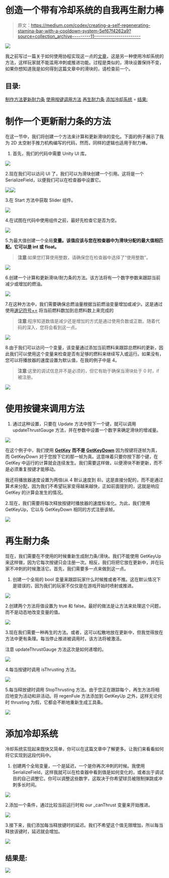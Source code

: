 # 创造一个带有冷却系统的自我再生耐力棒

> 原文：<https://medium.com/codex/creating-a-self-regenerating-stamina-bar-with-a-cooldown-system-5ef67f4262a9?source=collection_archive---------11----------------------->

![](img/eb0359607e26c5befbaf27cb1cad2be9.png)

我之前写过一篇关于如何使用协程实现这一点的[文章](https://levelup.gitconnected.com/how-to-create-a-self-regenerating-stamina-bar-in-unity-44ab156dbad9)，这是另一种使用冷却系统的方法，这样玩家就不能滥用冲刺或推进功能。过程是类似的，滑块设置保持不变，如果你想知道我是如何得到这篇文章中的滑块的，请检查前一个。

## 目录:

[制作方法更新耐力条](#58f0)
[使用按键调用方法](#1e21)
[再生耐力条](#ec7f)
[添加冷却系统](#7bcb)
∘ [结果:](#4f8e)

# 制作一个更新耐力条的方法

在这一节中，我们将创建一个方法来计算和更新滑块的变化。下面的例子展示了我为 2D 太空射手推力机构编写的代码，然而，同样的逻辑也适用于耐力棒。

1.  首先，我们的代码中需要 Unity UI 库。

![](img/87543a92e1a2900ad9dd191fc6dff349.png)

2.现在我们可以访问 UI 了，我们可以为滑块创建一个引用。这将是一个 SerializeField，以便我们可以在检查器中设置它。

![](img/b701c9ab51f404b3c9ef41c84f8e51c7.png)![](img/11264c7150d1310db2b6239daeb3e34b.png)

3.在 Start 方法中获取 Slider 组件。

![](img/05d270daf152962697f01b7f08a7312c.png)

4.在试图在代码中使用组件之前，最好先检查它是否为空。

![](img/778a0094518936a4aa5032961d6b24d5.png)

5.为最大值创建一个全局**变量。该值应该与您在检查器中为滑块分配的最大值相匹配。它可以是 int 或 float。**

> **注意**:如果您打算使用整数，请确保您在检查器中选择了“使用整数”。

![](img/8afd20753982a94d0b71c912359639e5.png)

6.创建一个计算和更新滑块/耐力条的方法。该方法将有一个数字参数来跟踪当前减少或增加的燃油。

![](img/47744a9c36602ebdf0471489bf7aacb6.png)

7.在这种方法中，我们需要确保总燃油量根据当前燃油变量增加或减少。这是通过使用[速记符号+=](https://docs.microsoft.com/en-us/dotnet/csharp/language-reference/operators/addition-operator) 将当前燃料数加到总燃料数上来完成的

> **注意**:程序知道数值是减少还是增加的方式是通过使用负数或正数。随着代码的深入，您将会看到这一点。

![](img/4c8120aa80f09c816b6e9a6936bb8018.png)

8.由于我们可以访问一个变量，该变量通过添加当前燃料来跟踪总燃料的更新，因此我们可以使用这个变量来检查是否有足够的燃料来继续写入或运行。如果没有，您可以将播放器的速度设置为默认值，在我的例子中是 4。

> **注意**:这里的调试信息并不是必须的，但它有助于确保当滑块处于 0 时，if 被注册。

![](img/7e0e7111f046c60e3377a3a14473621b.png)

# 使用按键来调用方法

1.  通过这种设置，只要在 Update 方法中按下一个键，就可以调用 updateThrustGauge 方法，并在参数中设置一个数字来确定滑块的增减量。

![](img/b7f6957fb2da472f05f4bc925e91bfaa.png)

在这个例子中，我们使用 [**GetKey**](https://docs.unity3d.com/ScriptReference/Input.GetKeyDown.html) **而不是** [**GetKeyDown**](https://docs.unity3d.com/ScriptReference/Input.GetKeyDown.html) 因为按键将逐帧为真，而 GetKeyDown 对于您按下它的那一帧为真。这意味着只要你按下那个键，在 GetKey 中运行的计算就会连续发生。我们需要这样做，以便滑块不断更新，而不是必须重复按键才能移动。

我还将播放器速度设置为两倍(从 4 默认速度到 8)。这是直接分配的，而不是通过算术来分配，因为我们不希望玩家变得越来越快，正如前面提到的，这就是响应 GetKey 的计算会发生的情况。

2.现在，我们需要将每次释放按键时播放器的速度标准化。为此，我们使用 GetKeyUp，它以与 GetKeyDown 相同的方式注册该帧。

![](img/c5b1eca448031e53fd239a5217cab91f.png)

# 再生耐力条

现在，我们需要在不使用的时候重新生成耐力条/滑块。我们不能使用 GetKeyUp 来这样做，因为它每次按键只会注册一次。相反，我们将把它放在更新中，并在玩家不冲刺的时候激活它。首先，我们需要多一点来做到这一点。

1.  创建一个全局的 bool 变量来跟踪玩家什么时候推或者不推。这在默认情况下是错误的，因为我们的玩家不仅仅是在游戏开始时喷射或推进。

![](img/0279d7df70856e28bd841a410c32619c.png)

2.创建两个方法将值设置为 true 和 false。最好的做法是让方法来处理这个问题，而不是动态地改变变量的值。

![](img/64117994ece6769c5d08e988daa93ecd.png)

3.现在我们需要一种再生的方法。或者，这可以松散地放在更新中，但我觉得放在方法中更有条理。每当停止推进被调用时，该方法将被激活。

注意 updateThrustGauge 方法这次是如何递增的。

![](img/5e9069b399cf3a49f2eca4cffdcef2f7.png)

4.每当按键时调用 isThrusting 方法。

![](img/6105ff53963ca4a94ec7ec0416155a78.png)

5.每当释放键时调用 StopThrusting 方法。由于您正在跟踪每个，再生方法将相应地变为活动和非活动。将 regenFule 方法添加到 GetKeyUp 之外，这样无论何时 thrusting 为假，它都会不断地重新生成工具条。

![](img/ad539b6a619771357ef8d071045d8c66.png)

# 添加冷却系统

冷却系统实现起来既快又简单，你可以在这篇文章中了解更多。让我们来看看如何将它实现到这段代码中。

1.  创建两个全局变量，一个是延迟，一个是你再次冲刺的时候。我使用 SerializeField，这样我就可以在检查器中看到值是如何变化的，或者出于调试目的自己调整它。你可以调整这些数字，这取决于你希望球员被限制弹跳或冲刺多长时间。

![](img/cf64a203caf7f4d0ef2af2d7addeff98.png)

2.添加一个条件，通过比较当前运行时和 our _canThrust 变量来开始推进。

![](img/6a34c1999e0e368d62ae836854e20758.png)

3.接下来，我们添加每当释放键时的延迟。我们不希望这个值无限增加，所以每当释放该键时，延迟就会增加。

![](img/155dadde7a1eaa755d6f70da8d7908df.png)

## 结果是:

![](img/57eef10b8b559da2d9b88c498823f6e7.png)